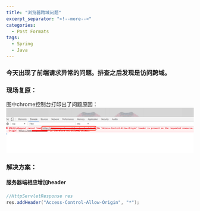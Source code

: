 ```yaml
---
title: "浏览器跨域问题"
excerpt_separator: "<!--more-->"
categories:
  - Post Formats
tags:
  - Spring
  - Java
---
```


### 今天出现了前端请求异常的问题。排查之后发现是访问跨域。
### 现场复原：
图中chrome控制台打印出了问题原因：
<img src="/assets/images/img-跨域-01.png">

### 解决方案：
#### 服务器端相应增加header
```java
//HttpServletResponse res
res.addHeader("Access-Control-Allow-Origin", "*");
```

